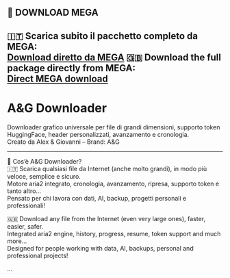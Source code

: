 ## 🔗 DOWNLOAD MEGA

**🇮🇹 Scarica subito il pacchetto completo da MEGA:**  
[Download diretto da MEGA](https://mega.nz/file/LQcmjCQC#FWnJEzX252mrxq5ckbd-8Gui7jHrJwmLo3SZiyaYBkQ)
**🇬🇧 Download the full package directly from MEGA:**  
[Direct MEGA download](https://mega.nz/file/LQcmjCQC#FWnJEzX252mrxq5ckbd-8Gui7jHrJwmLo3SZiyaYBkQ)
---

# A&G Downloader

Downloader grafico universale per file di grandi dimensioni, supporto token HuggingFace, header personalizzati, avanzamento e cronologia.  
Creato da Alex & Giovanni – Brand: A&G

---

🚀 Cos’è A&G Downloader?  
🇮🇹 Scarica qualsiasi file da Internet (anche molto grandi), in modo più veloce, semplice e sicuro.  
Motore aria2 integrato, cronologia, avanzamento, ripresa, supporto token e tanto altro…  
Pensato per chi lavora con dati, AI, backup, progetti personali e professionali!

🇬🇧 Download any file from the Internet (even very large ones), faster, easier, safer.  
Integrated aria2 engine, history, progress, resume, token support and much more…  
Designed for people working with data, AI, backups, personal and professional projects!

...
